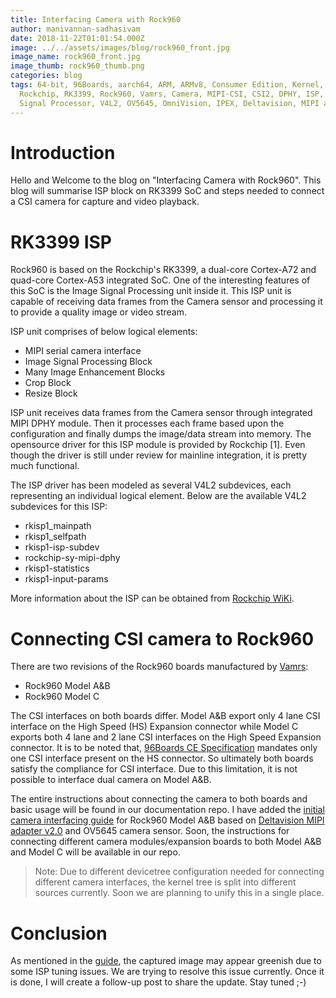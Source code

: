 ```yaml
---
title: Interfacing Camera with Rock960
author: manivannan-sadhasivam
date: 2018-11-22T01:01:54.000Z
image: ../../assets/images/blog/rock960_front.jpg
image_name: rock960_front.jpg
image_thumb: rock960_thumb.png
categories: blog
tags: 64-bit, 96Boards, aarch64, ARM, ARMv8, Consumer Edition, Kernel, Linux,
  Rockchip, RK3399, Rock960, Vamrs, Camera, MIPI-CSI, CSI2, DPHY, ISP, Image
  Signal Processor, V4L2, OV5645, OmniVision, IPEX, Deltavision, MIPI adapter
---
```


# Introduction

Hello and Welcome to the blog on "Interfacing Camera with Rock960". This
blog will summarise ISP block on RK3399 SoC and steps needed to connect a CSI camera
for capture and video playback.

# RK3399 ISP

Rock960 is based on the Rockchip's RK3399, a dual-core Cortex-A72 and quad-core
Cortex-A53 integrated SoC. One of the interesting features of this SoC is the Image
Signal Processing unit inside it. This ISP unit is capable of receiving data
frames from the Camera sensor and processing it to provide a quality image or
video stream.

ISP unit comprises of below logical elements:

- MIPI serial camera interface
- Image Signal Processing Block
- Many Image Enhancement Blocks
- Crop Block
- Resize Block

ISP unit receives data frames from the Camera sensor through integrated
MIPI DPHY module. Then it processes each frame based upon the configuration
and finally dumps the image/data stream into memory. The opensource driver for
this ISP module is provided by Rockchip [1]. Even though the driver is still under
review for mainline integration, it is pretty much functional.

The ISP driver has been modeled as several V4L2 subdevices, each representing
an individual logical element. Below are the available V4L2 subdevices for this
ISP:

- rkisp1_mainpath
- rkisp1_selfpath
- rkisp1-isp-subdev
- rockchip-sy-mipi-dphy
- rkisp1-statistics
- rkisp1-input-params

More information about the ISP can be obtained from [Rockchip WiKi](http://opensource.rock-chips.com/wiki_Rockchip-isp1).

# Connecting CSI camera to Rock960

There are two revisions of the Rock960 boards manufactured by [Vamrs](http://vamrs.com/):

- Rock960 Model A&B
- Rock960 Model C

The CSI interfaces on both boards differ. Model A&B export only 4 lane CSI
interface on the High Speed (HS) Expansion connector while Model C exports both
4 lane and 2 lane CSI interfaces on the High Speed Expansion connector. It
is to be noted that, [96Boards CE Specification](https://linaro.co/ce-specification)
mandates only one CSI interface present on the HS connector. So ultimately both
boards satisfy the compliance for CSI interface. Due to this limitation, it is
not possible to interface dual camera on Model A&B.

The entire instructions about connecting the camera to both boards and basic usage will be
found in our documentation repo. I have added the [initial camera interfacing
guide](https://github.com/96boards/documentation/blob/master/consumer/rock/guides/camera-module.md) for Rock960 Model A&B based on [Deltavision MIPI adapter v2.0](https://www.96boards.org/product/mipiadapter/) and OV5645 camera sensor. Soon, the instructions for connecting
different camera modules/expansion boards to both Model A&B and Model C will be
available in our repo.

> Note: Due to different devicetree configuration needed for connecting different
> camera interfaces, the kernel tree is split into different sources currently.
> Soon we are planning to unify this in a single place.

# Conclusion

As mentioned in the [guide](https://github.com/96boards/documentation/blob/master/consumer/rock/guides/camera-module.md), the captured image may appear greenish due to some ISP tuning
issues. We are trying to resolve this issue currently. Once it is done, I will create
a follow-up post to share the update. Stay tuned ;-)
